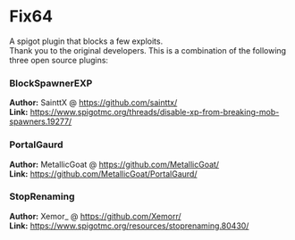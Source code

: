 # Fix64  
A spigot plugin that blocks a few exploits.  
Thank you to the original developers. This is a combination of the following three open source plugins:
  
### BlockSpawnerEXP  
**Author:** SainttX @ https://github.com/sainttx/  
**Link:** https://www.spigotmc.org/threads/disable-xp-from-breaking-mob-spawners.19277/
  
### PortalGaurd  
**Author:** MetallicGoat @ https://github.com/MetallicGoat/  
**Link:** https://github.com/MetallicGoat/PortalGaurd/
  
### StopRenaming  
**Author:** Xemor_ @ https://github.com/Xemorr/  
**Link:** https://www.spigotmc.org/resources/stoprenaming.80430/
